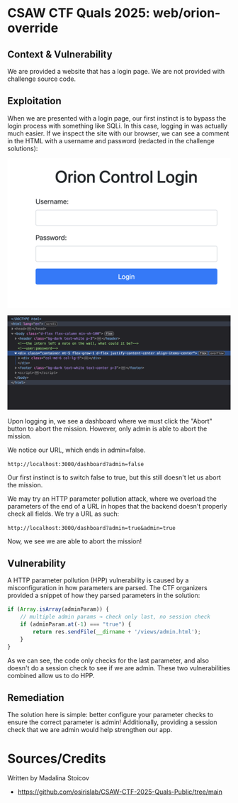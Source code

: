 # CSAW CTF Quals 2025: web/orion-override

## Context & Vulnerability

We are provided a website that has a login page. We are not provided with challenge source code.

## Exploitation

When we are presented with a login page, our first instinct is to bypass the login process with something like SQLi. In this case, logging in was actually much easier. If we inspect the site with our browser, we can see a comment in the HTML with a username and password (redacted in the challenge solutions):

![Image: log in page](images/login.png)

![Image: inspect results](images/inspect.png)

Upon logging in, we see a dashboard where we must click the "Abort" button to abort the mission. However, only admin is able to abort the mission.

We notice our URL, which ends in admin=false.

`http://localhost:3000/dashboard?admin=false`

Our first instinct is to switch false to true, but this still doesn't let us abort the mission.

We may try an HTTP parameter pollution attack, where we overload the parameters of the end of a URL in hopes that the backend doesn't properly check all fields. We try a URL as such:

`http://localhost:3000/dashboard?admin=true&admin=true`

Now, we see we are able to abort the mission!

## Vulnerability

A HTTP parameter pollution (HPP) vulnerability is caused by a misconfiguration in how parameters are parsed. The CTF organizers provided a snippet of how they parsed parameters in the solution:

```JavaScript
if (Array.isArray(adminParam)) {
    // multiple admin params → check only last, no session check
    if (adminParam.at(-1) === "true") {
        return res.sendFile(__dirname + '/views/admin.html');
    }
}
```

As we can see, the code only checks for the last parameter, and also doesn't do a session check to see if we are admin. These two vulnerabilities combined allow us to do HPP.

## Remediation

The solution here is simple: better configure your parameter checks to ensure the correct parameter is admin! Additionally, providing a session check that we are admin would help strengthen our app.

# Sources/Credits

Written by Madalina Stoicov

- https://github.com/osirislab/CSAW-CTF-2025-Quals-Public/tree/main
